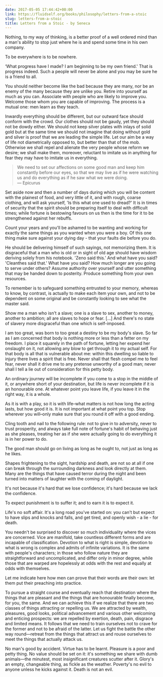 ```yaml
---
date: 2017-05-05 17:44:42+00:00
link: https://fluidself.org/books/philosophy/letters-from-a-stoic
slug: letters-from-a-stoic
title: Letters from a Stoic - by Seneca
---
```


Nothing, to my way of thinking, is a better proof of a well ordered mind than a man's ability to stop just where he is and spend some time in his own company.

To be everywhere is to be nowhere.

‘What progress have I made? I am beginning to be my own friend.' That is progress indeed. Such a people will never be alone and you may be sure he is a friend to all.

You should neither become like the bad because they are many, nor be an enemy of the many because they are unlike you. Retire into yourself as much as you can. Associate with people who are likely to improve you. Welcome those whom you are capable of improving. The process is a mutual one: men learn as they teach.

Inwardly everything should be different, but our outward face should conform with the crowd. Our clothes should not be gaudy, yet they should not be dowdy either. We should not keep silver plates with inlays of solid gold but at the same time we should not imagine that doing without gold and silver is proof that we are leading the simple life. Let our aim be a way of life not diametrically opposed to, but better than that of the mob. Otherwise we shall repel and alienate the very people whose reform we desire; we shall make them, moreover, reluctant to imitate us in anything for fear they may have to imitate us in everything.

> We need to set our affections on some good man and keep him constantly before our eyes, so that we may live as if he were watching us and do everything as if he saw what we were doing.  
> &mdash; Epicurus

Set aside now and then a number of days during which you will be content with the plainest of food, and very little of it, and with rough, coarse clothing, and will ask yourself, 'Is this what one used to dread?' It is in times of security that the spirit should be preparing itself to deal with difficult times; while fortune is bestowing favours on us then is the time for it to be strengthened against her rebuffs.

Count your years and you'll be ashamed to be wanting and working for exactly the same things as you wanted when you were a boy. Of this one thing make sure against your dying day - that your faults die before you do.

He should be delivering himself of such sayings, not memorizing them. It is disgraceful that a man who is old or in sight of old age should have wisdom deriving solely from his notebook. 'Zeno said this.' And what have you said? 'Cleanthes said that.' What have you said? How much longer are you going to serve under others? Assume authority over yourself and utter something that may be handed down to posterity. Produce something from your own resources.

To remember is to safeguard something entrusted to your memory, whereas to know, by contrast, is actually to make each item your own, and not to be dependent on some original and be constantly looking to see what the master said.

Show me a man who isn't a slave; one is a slave to sex, another to money, another to ambition; all are slaves to hope or fear. […] And there's no state of slavery more disgraceful than one which is self-imposed.

I am too great, was born to too great a destiny to be my body's slave. So far as I am concerned that body is nothing more or less than a fetter on my freedom. I place it squarely in the path of fortune, letting her expend her onslaught on it, not allowing any blow to get through it to my actual self. For that body is all that is vulnerable about me: within this dwelling so liable to injury there lives a spirit that is free. Never shall that flesh compel me to feel fear, never shall it drive me to any pretense unworthy of a good man; never shall I tell a lie out of consideration for this petty body.

An ordinary journey will be incomplete if you come to a stop in the middle of it, or anywhere short of your destination, but life is never incomplete if it is an honourable one. At whatever point you leave life, if you leave it in the right way, it is a whole.

As it is with a play, so it is with life–what matters is not how long the acting lasts, but how good it is. It is not important at what point you top. Stop wherever you will–only make sure that you round it off with a good ending.

Cling tooth and nail to the following rule: not to give in to adversity, never to trust prosperity, and always take full note of fortune's habit of behaving just as she pleases, treating her as if she were actually going to do everything it is in her power to do.

The good man should go on living as long as he ought to, not just as long as he likes.

Shapes frightening to the sight, hardship and death, are not so at all if one can break through the surrounding darkness and look directly at them. Many are the things that have caused terror during the night and been turned into matters of laughter with the coming of daylight.

It's not because it's hard that we lose confidence; it's hard because we lack the confidence.

To expect punishment is to suffer it; and to earn it is to expect it.

Life's no soft affair. It's a long road you've started on: you can't but expect to have slips and knocks and falls, and get tired, and openly wish - a lie - for death.

You needn't be surprised to discover so much individuality where the vices are concerned. Vice are manifold, take countless different forms and are incapable of classification. Devotion to what is right is simple, devotion to what is wrong is complex and admits of infinite variations. It is the same with people's characters; in those who follow nature they are straightforward and uncomplicated, and differ only in minor degree, while those that are warped are hopelessly at odds with the rest and equally at odds with themselves.

Let me indicate here how men can prove that their words are their own: let them put their preaching into practice.

To pursue a straight course and eventually reach that destination where the things that are pleasant and the things that are honourable finally become, for you, the same. And we can achieve this if we realize that there are two classes of things attracting or repelling us. We are attracted by wealth, pleasures, good looks, political advancement and various other welcoming and enticing prospects: we are repelled by exertion, death, pain, disgrace and limited means. It follows that we need to train ourselves not to crave for the former and not to be afraid of the latter. Let us fight the battle the other way round—retreat from the things that attract us and rouse ourselves to meet the things that actually attack us.

No man's good by accident. Virtue has to be learnt. Pleasure is a poor and petty thing. No value should be set on it: it's something we share with dumb animals—the minutest, most insignificant creatures scutter after it. Glory's an empty, changeable thing, as fickle as the weather. Poverty's no evil to anyone unless he kicks against it. Death is not an evil.
